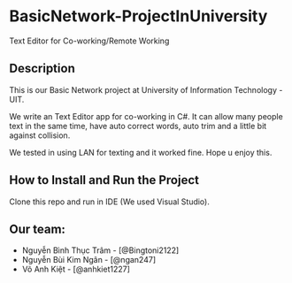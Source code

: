# BasicNetwork-ProjectInUniversity
Text Editor for Co-working/Remote Working

## Description
  This is our Basic Network project at University of Information Technology - UIT.
  
  We write an Text Editor app for co-working in C#. It can allow many people text in the same time, have auto correct words, auto trim and a little bit against collision. 

  We tested in using LAN for texting and it worked fine. Hope u enjoy this.

## How to Install and Run the Project
  Clone this repo and run in IDE (We used Visual Studio).
  
## Our team:
- Nguyễn Bình Thục Trâm - [@Bingtoni2122]
- Nguyễn Bùi Kim Ngân -  [@ngan247]
- Võ Anh Kiệt - [@anhkiet1227]

